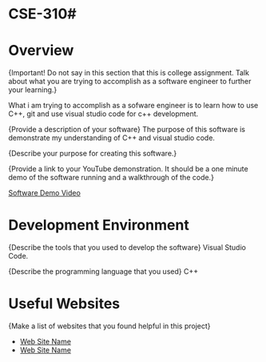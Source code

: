 # CSE-310# 
# Overview
{Important!  Do not say in this section that this is college assignment.  Talk about what you are trying to accomplish as a software engineer to further your learning.}

What i am trying to accomplish as a sofware engineer is to learn how to use C++, git and use visual studio code for c++ development.

{Provide a description of your software}
The purpose of this software is demonstrate my understanding of  C++ and visual studio code.

{Describe your purpose for creating this software.}


{Provide a link to your YouTube demonstration.  It should be a one minute demo of the software running and a walkthrough of the code.}

[Software Demo Video](https://youtu.be/CIOL2GpMm0c)

# Development Environment

{Describe the tools that you used to develop the software}
Visual Studio Code.

{Describe the programming language that you used}
C++

# Useful Websites

{Make a list of websites that you found helpful in this project}
* [Web Site Name](http://url.link.goes.here)
* [Web Site Name](http://url.link.goes.here)


